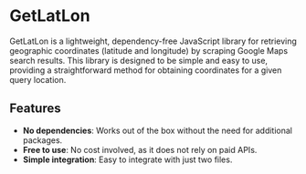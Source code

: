 # GetLatLon

GetLatLon is a lightweight, dependency-free JavaScript library for retrieving geographic coordinates (latitude and longitude) by scraping Google Maps search results. This library is designed to be simple and easy to use, providing a straightforward method for obtaining coordinates for a given query location.

## Features

- **No dependencies**: Works out of the box without the need for additional packages.
- **Free to use**: No cost involved, as it does not rely on paid APIs.
- **Simple integration**: Easy to integrate with just two files.
